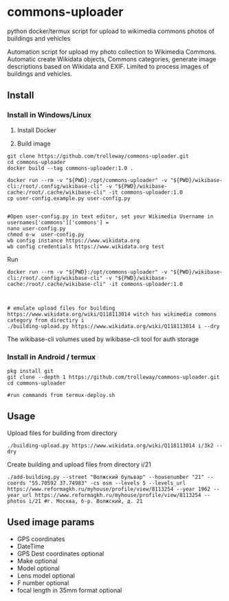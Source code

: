 # commons-uploader
python docker/termux script for upload to wikimedia commons photos of buildings and vehicles

Automation script for upload my photo collection to Wikimedia Commons. Automatic create Wikidata objects, Commons categories, generate image descriptions based on Wikidata and EXIF. 
Limited to process images of buildings and vehicles. 

## Install

### Install in Windows/Linux
1. Install Docker

2. Build image
```
git clone https://github.com/trolleway/commons-uploader.git
cd commons-uploader 
docker build --tag commons-uploader:1.0 .

docker run --rm -v "${PWD}:/opt/commons-uploader" -v "${PWD}/wikibase-cli:/root/.config/wikibase-cli" -v "${PWD}/wikibase-cache:/root/.cache/wikibase-cli" -it commons-uploader:1.0
cp user-config.example.py user-config.py 


#Open user-config.py in text editor, set your Wikimedia Username in usernames['commons']['commons'] = 
nano user-config.py
chmod o-w  user-config.py
wb config instance https://www.wikidata.org
wb config credentials https://www.wikidata.org test
```

Run
```
docker run --rm -v "${PWD}:/opt/commons-uploader" -v "${PWD}/wikibase-cli:/root/.config/wikibase-cli" -v "${PWD}/wikibase-cache:/root/.cache/wikibase-cli" -it commons-uploader:1.0



# emulate upload files for building https://www.wikidata.org/wiki/Q118113014 witch has wikimedia commons category from directiry i
./building-upload.py https://www.wikidata.org/wiki/Q118113014 i --dry
```
The wikibase-cli volumes used by wikibase-cli tool for auth storage

### Install in Android / termux

```
pkg install git
git clone --depth 1 https://github.com/trolleway/commons-uploader.git
cd commons-uploader 

#run commands from termux-deploy.sh
```


## Usage

Upload files for building from directory 
```
./building-upload.py https://www.wikidata.org/wiki/Q118113014 i/3k2 --dry
```

Create building and upload files from directory i/21
```
./add-building.py --street "Волжский бульвар" --housenumber "21" --coords "55.70592 37.74983" -cs osm --levels 5 --levels_url https://www.reformagkh.ru/myhouse/profile/view/8113254 --year 1962 --year_url https://www.reformagkh.ru/myhouse/profile/view/8113254 --photos i/21 #г. Москва, б-р. Волжский, д. 21
```

## Used image params

* GPS coordinates
* DateTime
* GPS Dest coordinates optional
* Make optional
* Model optional
* Lens model optional
* F number optional
* focal length in 35mm format optional




